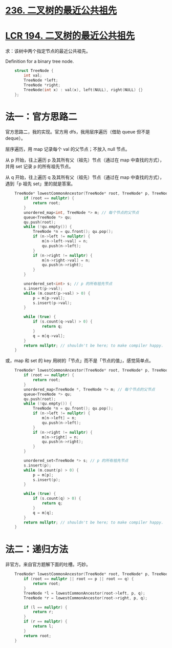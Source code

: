 # [236. 二叉树的最近公共祖先](https://leetcode.cn/problems/lowest-common-ancestor-of-a-binary-tree)
# [LCR 194. 二叉树的最近公共祖先](https://leetcode.cn/problems/er-cha-shu-de-zui-jin-gong-gong-zu-xian-lcof/)

求：该树中两个指定节点的最近公共祖先。

Definition for a binary tree node.

```cpp
    struct TreeNode {
        int val;
        TreeNode *left;
        TreeNode *right;
        TreeNode(int x) : val(x), left(NULL), right(NULL) {}
    };
```

# 法一：官方思路二

官方思路二，我的实现。官方用 dfs，我用层序遍历（借助 queue 但不是 deque）。

层序遍历，用 map 记录每个 val 的父节点；不放入 null 节点。

从 p 开始，往上遍历 p 及其所有父（祖先）节点（通过在 map 中查找的方式），并用 set 记录 p 的所有祖先节点。

从 q 开始，往上遍历 q 及其所有父（祖先）节点（通过在 map 中查找的方式），遇到「p 祖先 set」里的就是答案。

```cpp
    TreeNode* lowestCommonAncestor(TreeNode* root, TreeNode* p, TreeNode* q) {
        if (root == nullptr) {
            return root;
        }
        unordered_map<int, TreeNode *> m; // 每个节点的父节点
        queue<TreeNode *> qu;
        qu.push(root);
        while (!qu.empty()) {
            TreeNode *n = qu.front(); qu.pop();
            if (n->left != nullptr) {
                m[n->left->val] = n;
                qu.push(n->left);
            }
            if (n->right != nullptr) {
                m[n->right->val] = n;
                qu.push(n->right);
            }
        }

        unordered_set<int> s; // p 的所有祖先节点
        s.insert(p->val);
        while (m.count(p->val) > 0) {
            p = m[p->val];
            s.insert(p->val);
        }

        while (true) {
            if (s.count(q->val) > 0) {
                return q;
            }
            q = m[q->val];
        }
        return nullptr; // shouldn't be here; to make compiler happy.        
    }
```

或，map 和 set 的 key 用树的「节点」而不是「节点的值」，感觉简单点。

```cpp
    TreeNode* lowestCommonAncestor(TreeNode* root, TreeNode* p, TreeNode* q) {
        if (root == nullptr) {
            return root;
        }
        unordered_map<TreeNode *, TreeNode *> m; // 每个节点的父节点
        queue<TreeNode *> qu;
        qu.push(root);
        while (!qu.empty()) {
            TreeNode *n = qu.front(); qu.pop();
            if (n->left != nullptr) {
                m[n->left] = n;
                qu.push(n->left);
            }
            if (n->right != nullptr) {
                m[n->right] = n;
                qu.push(n->right);
            }
        }

        unordered_set<TreeNode *> s; // p 的所有祖先节点
        s.insert(p);
        while (m.count(p) > 0) {
            p = m[p];
            s.insert(p);
        }

        while (true) {
            if (s.count(q) > 0) {
                return q;
            }
            q = m[q];
        }
        return nullptr; // shouldn't be here; to make compiler happy.
    }
```

# 法二：递归方法

非官方。来自官方题解下面的吐槽。巧妙。

```cpp
    TreeNode* lowestCommonAncestor(TreeNode* root, TreeNode* p, TreeNode* q) {
        if (root == nullptr || root == p || root == q) {
            return root;
        }
        TreeNode *l = lowestCommonAncestor(root->left, p, q);
        TreeNode *r = lowestCommonAncestor(root->right, p, q);

        if (l == nullptr) {
            return r;
        }
        if (r == nullptr) {
            return l;
        }
        return root;
    }
```
